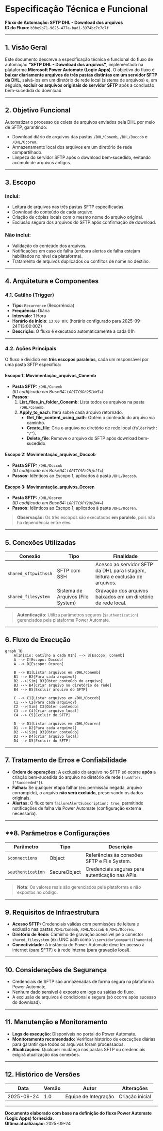 # **Especificação Técnica e Funcional**  
**Fluxo de Automação: SFTP DHL - Download dos arquivos**  
**ID do Fluxo:** `b3be9b71-9825-477a-bad1-3974bc7c7c7f`

---

## **1. Visão Geral**

Este documento descreve a especificação técnica e funcional do fluxo de automação **"SFTP DHL - Download dos arquivos"**, implementado na plataforma **Microsoft Power Automate (Logic Apps)**. O objetivo do fluxo é **baixar diariamente arquivos de três pastas distintas em um servidor SFTP da DHL**, salvá-los em um diretório de rede local (sistema de arquivos) e, em seguida, **excluir os arquivos originais do servidor SFTP** após a conclusão bem-sucedida do download.

---

## **2. Objetivo Funcional**

Automatizar o processo de coleta de arquivos enviados pela DHL por meio de SFTP, garantindo:
- Download diário de arquivos das pastas `/DHL/Conemb`, `/DHL/Doccob` e `/DHL/Ocoren`.
- Armazenamento local dos arquivos em um diretório de rede compartilhado.
- Limpeza do servidor SFTP após o download bem-sucedido, evitando acúmulo de arquivos antigos.

---

## **3. Escopo**

### **Inclui:**
- Leitura de arquivos nas três pastas SFTP especificadas.
- Download do conteúdo de cada arquivo.
- Criação de cópias locais com o mesmo nome do arquivo original.
- Exclusão segura dos arquivos do SFTP após confirmação de download.

### **Não inclui:**
- Validação do conteúdo dos arquivos.
- Notificações em caso de falha (embora alertas de falha estejam habilitados no nível da plataforma).
- Tratamento de arquivos duplicados ou conflitos de nome no destino.

---

## **4. Arquitetura e Componentes**

### **4.1. Gatilho (Trigger)**
- **Tipo:** `Recurrence` (Recorrência)
- **Frequência:** Diária
- **Intervalo:** 1 Hora
- **Horário de início:** `13:00 UTC` (horário configurado para 2025-09-24T13:00:00Z)
- **Descrição:** O fluxo é executado automaticamente a cada 01h

---

### **4.2. Ações Principais**

O fluxo é dividido em **três escopos paralelos**, cada um responsável por uma pasta SFTP específica:

#### **Escopo 1: Movimentação_arquivos_Conemb**
- **Pasta SFTP:** `/DHL/Conemb`  
  *(ID codificado em Base64: `L0RITC9Db25lbWI=`)*
- **Passos:**
  1. **List_files_in_folder_Conemb**: Lista todos os arquivos na pasta `/DHL/Conemb`.
  2. **Apply_to_each**: Itera sobre cada arquivo retornado.
     - **Get_file_content_using_path**: Obtém o conteúdo do arquivo via caminho.
     - **Create_file**: Cria o arquivo no diretório de rede local (`folderPath: "/"`).
     - **Delete_file**: Remove o arquivo do SFTP após download bem-sucedido.

#### **Escopo 2: Movimentação_arquivos_Doccob**
- **Pasta SFTP:** `/DHL/Doccob`  
  *(ID codificado em Base64: `L0RITC9Eb2Njb2I=`)*
- **Passos:** Idênticos ao Escopo 1, aplicados à pasta `/DHL/Doccob`.

#### **Escopo 3: Movimentação_arquivos_Ocoren**
- **Pasta SFTP:** `/DHL/Ocoren`  
  *(ID codificado em Base64: `L0RITC9PY29yZW4=`)*
- **Passos:** Idênticos ao Escopo 1, aplicados à pasta `/DHL/Ocoren`.

> **Observação:** Os três escopos são executados **em paralelo**, pois não há dependência entre eles.

---

## **5. Conexões Utilizadas**

| Conexão | Tipo | Finalidade |
|--------|------|-----------|
| `shared_sftpwithssh` | SFTP com SSH | Acesso ao servidor SFTP da DHL para listagem, leitura e exclusão de arquivos. |
| `shared_filesystem` | Sistema de Arquivos (File System) | Gravação dos arquivos baixados em um diretório de rede local. |

> **Autenticação:** Utiliza parâmetros seguros (`$authentication`) gerenciados pela plataforma Power Automate.

---

## **6. Fluxo de Execução**

```mermaid
graph TD
    A[Início: Gatilho a cada 01h] --> B[Escopo: Conemb]
    A --> C[Escopo: Doccob]
    A --> D[Escopo: Ocoren]

    B --> B1[Listar arquivos em /DHL/Conemb]
    B1 --> B2{Para cada arquivo?}
    B2 -->|Sim| B3[Obter conteúdo do arquivo]
    B3 --> B4[Criar arquivo no diretório de rede]
    B4 --> B5[Excluir arquivo do SFTP]

    C --> C1[Listar arquivos em /DHL/Doccob]
    C1 --> C2{Para cada arquivo?}
    C2 -->|Sim| C3[Obter conteúdo]
    C3 --> C4[Criar arquivo local]
    C4 --> C5[Excluir do SFTP]

    D --> D1[Listar arquivos em /DHL/Ocoren]
    D1 --> D2{Para cada arquivo?}
    D2 -->|Sim| D3[Obter conteúdo]
    D3 --> D4[Criar arquivo local]
    D4 --> D5[Excluir do SFTP]
```

---

## **7. Tratamento de Erros e Confiabilidade**

- **Ordem de operações:** A exclusão do arquivo no SFTP só ocorre **após** a criação bem-sucedida do arquivo no diretório de rede (`runAfter: ["Succeeded"]`).
- **Falhas:** Se qualquer etapa falhar (ex: permissão negada, arquivo corrompido), o arquivo **não será excluído**, preservando os dados originais.
- **Alertas:** O fluxo tem `failureAlertSubscription: true`, permitindo notificações de falha via Power Automate (configuração externa necessária).

---

## **8. Parâmetros e Configurações

| Parâmetro | Tipo | Descrição |
|----------|------|----------|
| `$connections` | Object | Referências às conexões SFTP e File System. |
| `$authentication` | SecureObject | Credenciais seguras para autenticação nas APIs. |

> **Nota:** Os valores reais são gerenciados pela plataforma e não expostos no código.

---

## **9. Requisitos de Infraestrutura**

- **Acesso SFTP:** Credenciais válidas com permissões de leitura e exclusão nas pastas `/DHL/Conemb`, `/DHL/Doccob` e `/DHL/Ocoren`.
- **Diretório de Rede:** Caminho de gravação acessível pelo conector `shared_filesystem` (ex: UNC path como `\\servidor\compartilhamento`).
- **Conectividade:** A instância do Power Automate deve ter acesso à internet (para SFTP) e à rede interna (para gravação local).

---

## **10. Considerações de Segurança**

- Credenciais de SFTP são armazenadas de forma segura na plataforma Power Automate.
- Nenhum dado sensível é exposto em logs ou saídas do fluxo.
- A exclusão de arquivos é condicional e segura (só ocorre após sucesso do download).

---

## **11. Manutenção e Monitoramento**

- **Logs de execução:** Disponíveis no portal do Power Automate.
- **Monitoramento recomendado:** Verificar histórico de execuções diárias para garantir que todos os arquivos foram processados.
- **Atualizações:** Qualquer mudança nas pastas SFTP ou credenciais exigirá atualização das conexões.

---

## **12. Histórico de Versões**

| Data | Versão | Autor | Alterações |
|------|--------|-------|-----------|
| 2025-09-24 | 1.0 | Equipe de Integração | Criação inicial |

---

**Documento elaborado com base na definição do fluxo Power Automate (Logic Apps) fornecida.**  
**Última atualização:** 2025-09-24

